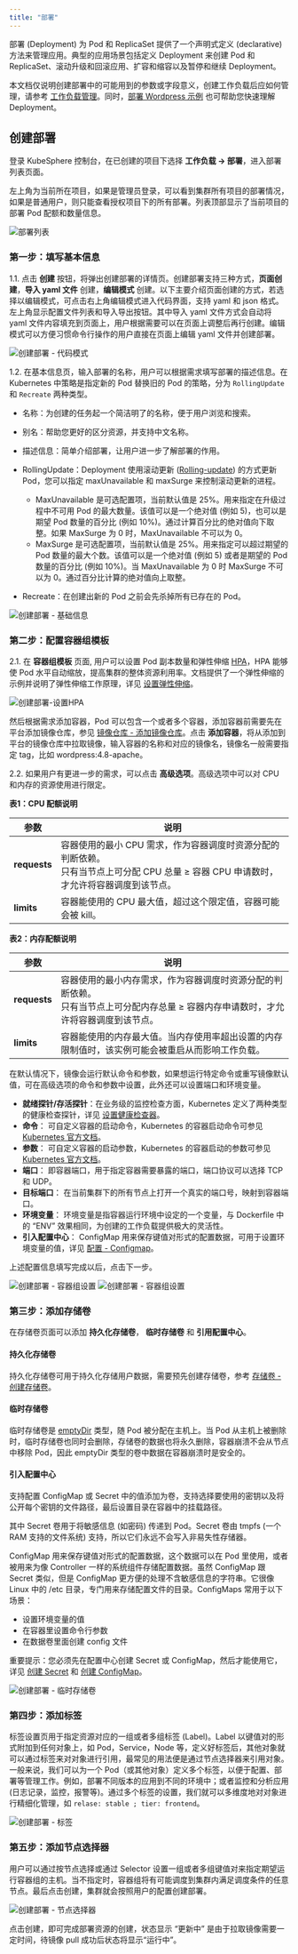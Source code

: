 ```yaml
---
title: "部署"
---
```


部署 (Deployment) 为 Pod 和 ReplicaSet 提供了一个声明式定义 (declarative) 方法来管理应用。典型的应用场景包括定义 Deployment 来创建 Pod 和 ReplicaSet、滚动升级和回滚应用、扩容和缩容以及暂停和继续 Deployment。

本文档仅说明创建部署中的可能用到的参数或字段意义，创建工作负载后应如何管理，请参考 [工作负载管理](../../workload/workload-management/)。同时，[部署 Wordpress 示例](../../quick-start/wordpress-deployment/) 也可帮助您快速理解 Deployment。

## 创建部署

登录 KubeSphere 控制台，在已创建的项目下选择 **工作负载 → 部署**，进入部署列表页面。

左上角为当前所在项目，如果是管理员登录，可以看到集群所有项目的部署情况，如果是普通用户，则只能查看授权项目下的所有部署。列表顶部显示了当前项目的部署 Pod 配额和数量信息。

![部署列表](/ae_deployment_list.png)

### 第一步：填写基本信息

1.1. 点击 **创建** 按钮，将弹出创建部署的详情页。创建部署支持三种方式，**页面创建**，**导入 yaml 文件** 创建，**编辑模式** 创建。以下主要介绍页面创建的方式，若选择以编辑模式，可点击右上角编辑模式进入代码界面，支持 yaml 和 json 格式。左上角显示配置文件列表和导入导出按钮。其中导入 yaml 文件方式会自动将 yaml 文件内容填充到页面上，用户根据需要可以在页面上调整后再行创建。编辑模式可以方便习惯命令行操作的用户直接在页面上编辑 yaml 文件并创建部署。

![创建部署 - 代码模式](/ae_deployment_command.png)


1.2. 在基本信息页，输入部署的名称，用户可以根据需求填写部署的描述信息。在 Kubernetes 中策略是指定新的 Pod 替换旧的 Pod 的策略，分为 `RollingUpdate` 和 `Recreate` 两种类型。

- 名称：为创建的任务起一个简洁明了的名称，便于用户浏览和搜索。
- 别名：帮助您更好的区分资源，并支持中文名称。
- 描述信息：简单介绍部署，让用户进一步了解部署的作用。
- RollingUpdate：Deployment 使用滚动更新 ([Rolling-update](https://kubernetes.io/docs/reference/generated/kubectl/kubectl-commands#rolling-update)) 的方式更新 Pod，您可以指定 maxUnavailable 和 maxSurge 来控制滚动更新的进程。

   - MaxUnavailable 是可选配置项，当前默认值是 25%。用来指定在升级过程中不可用 Pod 的最大数量。该值可以是一个绝对值 (例如 5)，也可以是期望 Pod 数量的百分比 (例如 10%)。通过计算百分比的绝对值向下取整。如果 MaxSurge 为 0 时，MaxUnavailable 不可以为 0。
   - MaxSurge 是可选配置项，当前默认值是 25%。用来指定可以超过期望的 Pod 数量的最大个数。该值可以是一个绝对值 (例如 5) 或者是期望的 Pod 数量的百分比 (例如 10%)。当 MaxUnavailable 为 0 时 MaxSurge 不可以为 0。通过百分比计算的绝对值向上取整。

- Recreate：在创建出新的 Pod 之前会先杀掉所有已存在的 Pod。   

![创建部署 - 基础信息](/ae_deployment_create_basic.png)

### 第二步：配置容器组模板

2.1. 在 **容器组模板** 页面, 用户可以设置 Pod 副本数量和弹性伸缩 [HPA](https://kubernetes.io/docs/tasks/run-application/horizontal-pod-autoscale-walkthrough)，HPA 能够使 Pod 水平自动缩放，提高集群的整体资源利用率。文档提供了一个弹性伸缩的示例并说明了弹性伸缩工作原理，详见 [设置弹性伸缩](../../quick-start/hpa)。

![创建部署-设置HPA](/ae_deployment_HPA_setting.png)

然后根据需求添加容器，Pod 可以包含一个或者多个容器，添加容器前需要先在平台添加镜像仓库，参见 [镜像仓库 - 添加镜像仓库](../../platform-management/image-registry/#添加镜像仓库)。点击 **添加容器**，将从添加到平台的镜像仓库中拉取镜像，输入容器的名称和对应的镜像名，镜像名一般需要指定 tag，比如 wordpress:4.8-apache。

2.2. 如果用户有更进一步的需求，可以点击 **高级选项**。高级选项中可以对 CPU 和内存的资源使用进行限定。

**表1：CPU 配额说明**

|参数|说明|
|---|---|
|**requests**|容器使用的最小 CPU 需求，作为容器调度时资源分配的判断依赖。<br> 只有当节点上可分配 CPU 总量 ≥ 容器 CPU 申请数时，才允许将容器调度到该节点。|
|**limits**|容器能使用的 CPU 最大值，超过这个限定值，容器可能会被 kill。|

**表2：内存配额说明**

|参数|说明|
|---|---|
|**requests**|容器使用的最小内存需求，作为容器调度时资源分配的判断依赖。<br> 只有当节点上可分配内存总量 ≥ 容器内存申请数时，才允许将容器调度到该节点。|
|**limits**|容器能使用的内存最大值。当内存使用率超出设置的内存限制值时，该实例可能会被重启从而影响工作负载。|

在默认情况下，镜像会运行默认命令和参数，如果想运行特定命令或重写镜像默认值，可在高级选项的命令和参数中设置，此外还可以设置端口和环境变量。

- **就绪探针/存活探针**：在业务级的监控检查方面，Kubernetes 定义了两种类型的健康检查探针，详见 [设置健康检查器](../../workload/health-check)。
- **命令**： 可自定义容器的启动命令，Kubernetes 的容器启动命令可参见 [Kubernetes 官方文档](https://kubernetes.io/docs/tasks/inject-data-application/define-command-argument-container/#run-a-command-in-a-shell)。
- **参数**： 可自定义容器的启动参数，Kubernetes 的容器启动的参数可参见 [Kubernetes 官方文档](https://kubernetes.io/docs/tasks/inject-data-application/define-command-argument-container/)。
- **端口**： 即容器端口，用于指定容器需要暴露的端口，端口协议可以选择 TCP 和 UDP。
- **目标端口**： 在当前集群下的所有节点上打开一个真实的端口号，映射到容器端口。
- **环境变量**： 环境变量是指容器运行环境中设定的一个变量，与 Dockerfile 中的 “ENV” 效果相同，为创建的工作负载提供极大的灵活性。
- **引入配置中心**： ConfigMap 用来保存键值对形式的配置数据，可用于设置环境变量的值，详见 [配置 - Configmap](../../configuration/configmaps)。

上述配置信息填写完成以后，点击下一步。

![创建部署 - 容器组设置](/ae_deployment_container_setting.png)
![创建部署 - 容器组设置](/ae_deployment_container_setting-2.png)

### 第三步：添加存储卷

在存储卷页面可以添加 **持久化存储卷**， **临时存储卷** 和 **引用配置中心**。

#### 持久化存储卷

持久化存储卷可用于持久化存储用户数据，需要预先创建存储卷，参考 [存储卷 - 创建存储卷](../../storage/pvc/#创建存储卷)。

#### 临时存储卷

临时存储卷是 [emptyDir](https://kubernetes.cn/docs/concepts/storage/volumes/#emptydir) 类型，随 Pod 被分配在主机上。当 Pod 从主机上被删除时，临时存储卷也同时会删除，存储卷的数据也将永久删除，容器崩溃不会从节点中移除 Pod，因此 emptyDir 类型的卷中数据在容器崩溃时是安全的。

#### 引入配置中心

支持配置 ConfigMap 或 Secret 中的值添加为卷，支持选择要使用的密钥以及将公开每个密钥的文件路径，最后设置目录在容器中的挂载路径。

其中 Secret 卷用于将敏感信息 (如密码) 传递到 Pod。Secret 卷由 tmpfs (一个 RAM 支持的文件系统) 支持，所以它们永远不会写入非易失性存储器。

ConfigMap 用来保存键值对形式的配置数据，这个数据可以在 Pod 里使用，或者被用来为像 Controller 一样的系统组件存储配置数据。虽然 ConfigMap 跟 Secret 类似，但是 ConfigMap 更方便的处理不含敏感信息的字符串。它很像 Linux 中的 /etc 目录，专门用来存储配置文件的目录。ConfigMaps 常用于以下场景：

- 设置环境变量的值
- 在容器里设置命令行参数
- 在数据卷里面创建 config 文件

重要提示：您必须先在配置中心创建 Secret 或 ConfigMap，然后才能使用它，详见 [创建 Secret](../../configuration/secrets/#创建-secret) 和 [创建 ConfigMap](../../configuration/ConfigMaps/#创建-configmap)。


![创建部署 - 临时存储卷](/ae_deployment_pvc_create1.png)

### 第四步：添加标签

标签设置页用于指定资源对应的一组或者多组标签 (Label)。Label 以键值对的形式附加到任何对象上，如 Pod，Service，Node 等，定义好标签后，其他对象就可以通过标签来对对象进行引用，最常见的用法便是通过节点选择器来引用对象。一般来说，我们可以为一个 Pod（或其他对象）定义多个标签，以便于配置、部署等管理工作。例如，部署不同版本的应用到不同的环境中；或者监控和分析应用 (日志记录，监控，报警等)。通过多个标签的设置，我们就可以多维度地对对象进行精细化管理，如 `relase: stable ; tier: frontend`。

![创建部署 - 标签](/ae_deployment_label.png)

### 第五步：添加节点选择器

用户可以通过按节点选择或通过 Selector 设置一组或者多组键值对来指定期望运行容器组的主机。当不指定时，容器组将有可能调度到集群内满足调度条件的任意节点。最后点击创建，集群就会按照用户的配置创建部署。

![创建部署 - 节点选择器](/ae_deployment_nodeselector.png)

点击创建，即可完成部署资源的创建，状态显示 “更新中” 是由于拉取镜像需要一定时间，待镜像 pull 成功后状态将显示“运行中”。
 
